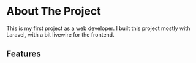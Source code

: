 # About The Project

This is my first project as a web developer. I built this project mostly with Laravel, with a bit livewire for the frontend.

## Features
